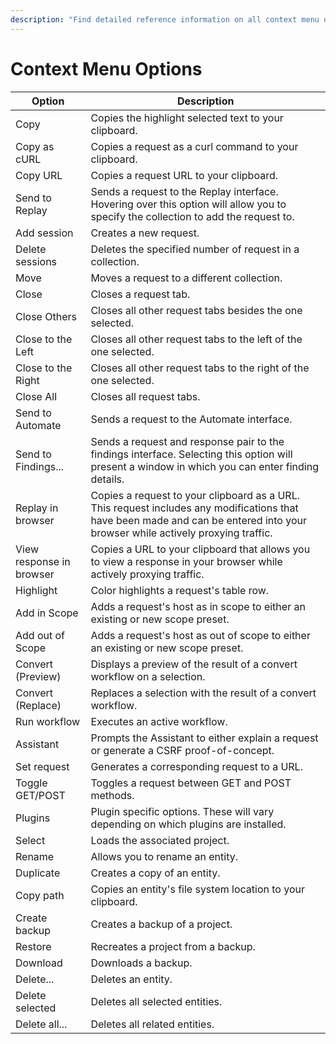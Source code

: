 ```yaml
---
description: "Find detailed reference information on all context menu options available in Caido interfaces for request manipulation and workflow operations."
---
```


# Context Menu Options

| Option | Description |
|--------|-------------|
| Copy   | Copies the highlight selected text to your clipboard. |
| Copy as cURL | Copies a request as a curl command to your clipboard. |
| Copy URL | Copies a request URL to your clipboard. |
| Send to Replay | Sends a request to the Replay interface. Hovering over this option will allow you to specify the collection to add the request to. |
| Add session | Creates a new request. |
| Delete sessions | Deletes the specified number of request in a collection. |
| Move | Moves a request to a different collection. |
| Close | Closes a request tab. |
| Close Others | Closes all other request tabs besides the one selected. |
| Close to the Left | Closes all other request tabs to the left of the one selected. |
| Close to the Right | Closes all other request tabs to the right of the one selected. |
| Close All | Closes all request tabs. |
| Send to Automate | Sends a request to the Automate interface. |
| Send to Findings... | Sends a request and response pair to the findings interface. Selecting this option will present a window in which you can enter finding details. |
| Replay in browser | Copies a request to your clipboard as a URL. This request includes any modifications that have been made and can be entered into your browser while actively proxying traffic. |
| View response in browser | Copies a URL to your clipboard that allows you to view a response in your browser while actively proxying traffic. |
| Highlight | Color highlights a request's table row. |
| Add in Scope | Adds a request's host as in scope to either an existing or new scope preset. |
| Add out of Scope | Adds a request's host as out of scope to either an existing or new scope preset. |
| Convert (Preview) | Displays a preview of the result of a convert workflow on a selection. |
| Convert (Replace) | Replaces a selection with the result of a convert workflow. |
| Run workflow | Executes an active workflow. |
| Assistant | Prompts the Assistant to either explain a request or generate a CSRF proof-of-concept. |
| Set request | Generates a corresponding request to a URL. |
| Toggle GET/POST | Toggles a request between GET and POST methods. |
| Plugins | Plugin specific options. These will vary depending on which plugins are installed. |
| Select | Loads the associated project. |
| Rename | Allows you to rename an entity. |
| Duplicate | Creates a copy of an entity. |
| Copy path | Copies an entity's file system location to your clipboard. |
| Create backup | Creates a backup of a project. |
| Restore | Recreates a project from a backup. |
| Download | Downloads a backup. |
| Delete... | Deletes an entity. |
| Delete selected | Deletes all selected entities. |
| Delete all... | Deletes all related entities. |
